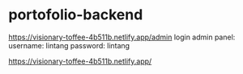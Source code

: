 # portofolio-backend

https://visionary-toffee-4b511b.netlify.app/admin login admin panel: username: lintang password: lintang

https://visionary-toffee-4b511b.netlify.app/
